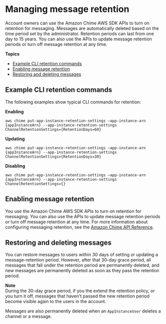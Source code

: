# Managing message retention<a name="manage-retention"></a>

Account owners can use the Amazon Chime AWS SDK APIs to turn on retention for messaging\. Messages are automatically deleted based on the time period set by the administrator\. Retention periods can last from one day to 15 years\. You can also use the APIs to update message retention periods or turn off message retention at any time\.

**Topics**
+ [Example CLI retention commands](#retention-examples)
+ [Enabling message retention](#enable-retention)
+ [Restoring and deleting messages](#restore-and-delete)

## Example CLI retention commands<a name="retention-examples"></a>

The following examples show typical CLI commands for retention:

**Enabling**

`aws chime put-app-instance-retention-settings —app-instance-arn {appInstanceArn} --app-instance-retention-settings ChannelRetentionSettings={RetentionDays=60}`

**Updating**

`aws chime put-app-instance-retention-settings —app-instance-arn {appInstanceArn} --app-instance-retention-settings ChannelRetentionSettings={RetentionDays=30}`

**Disabling**

`aws chime put-app-instance-retention-settings —app-instance-arn {appInstanceArn} --app-instance-retention-settings ChannelRetentionSettings={}`

## Enabling message retention<a name="enable-retention"></a>

You use the Amazon Chime AWS SDK APIs to turn on retention for messaging\. You can also use the APIs to update message retention periods or turn off message retention at any time\. For more information about configuring messaging retention, see the [Amazon Chime API Reference](https://docs.aws.amazon.com/chime/latest/APIReference/Welcome.html)\.

## Restoring and deleting messages<a name="restore-and-delete"></a>

You can restore messages to users within 30 days of setting or updating a message\-retention period\. However, after that 30\-day grace period, all messages that fall under the retention period are permanently deleted, and new messages are permanently deleted as soon as they pass the retention period\.

**Note**  
During the 30\-day grace period, if you the extend the retention policy, or you turn it off, messages that haven't passed the new retention period become visible again to the users in the account\.

Messages are also permanently deleted when an `AppInstanceUser` deletes a channel or a message\.